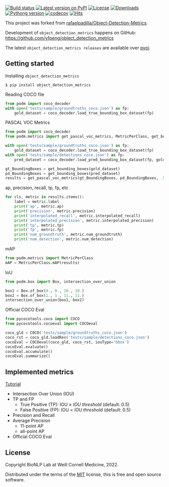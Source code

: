 [![Build status](https://github.com/yfpeng/object_detection_metrics/actions/workflows/pytest.yml/badge.svg)](https://github.com/yfpeng/object_detection_metrics/)
[![Latest version on PyPI](https://img.shields.io/pypi/v/object_detection_metrics.svg)](https://pypi.python.org/pypi/object_detection_metrics)
[![License](https://img.shields.io/pypi/l/object_detection_metrics.svg)](https://opensource.org/licenses/MIT)
[![Downloads](https://img.shields.io/pypi/dm/object_detection_metrics.svg)](https://pypi.python.org/pypi/object_detection_metrics)
[![Pythong version](https://img.shields.io/pypi/pyversions/object_detection_metrics)](https://pypi.python.org/pypi/object_detection_metrics)
[![codecov](https://codecov.io/gh/yfpeng/object_detection_metrics/branch/master/graph/badge.svg?token=m4mJ9fD88s)](https://codecov.io/gh/yfpeng/object_detection_metrics)
[![Hits](https://hits.dwyl.com/yfpeng/object_detection_metrics.svg)](https://hits.dwyl.com/yfpeng/object_detection_metrics)


This project was forked from [rafaelpadilla/Object-Detection-Metrics](https://github.com/rafaelpadilla/Object-Detection-Metrics).

Development of `object_detection_metrics` happens on GitHub: https://github.com/yfpeng/object_detection_metrics

The latest `object_detection_metrics releases` are available over [pypi](https://pypi.org/project/object-detection-metrics/).

## Getting started

Installing `object_detection_metrics`

```shell
$ pip install object_detection_metrics
```

Reading COCO file

```python
from podm import coco_decoder
with open('tests/sample/groundtruths_coco.json') as fp:
    gold_dataset = coco_decoder.load_true_bounding_box_dataset(fp)
```

PASCAL VOC Metrics

```python
from podm import coco_decoder
from podm.metrics import get_pascal_voc_metrics, MetricPerClass, get_bounding_boxes

with open('tests/sample/groundtruths_coco.json') as fp:
    gold_dataset = coco_decoder.load_true_bounding_box_dataset(fp)
with open('tests/sample/detections_coco.json') as fp:
    pred_dataset = coco_decoder.load_pred_bounding_box_dataset(fp, gold_dataset)

gt_BoundingBoxes = get_bounding_boxes(gold_dataset)
pd_BoundingBoxes = get_bounding_boxes(pred_dataset)
results = get_pascal_voc_metrics(gt_BoundingBoxes, pd_BoundingBoxes, .5)
```

ap, precision, recall, tp, fp, etc

```python
for cls, metric in results.items():
    label = metric.label
    print('ap', metric.ap)
    print('precision', metric.precision)
    print('interpolated_recall', metric.interpolated_recall)
    print('interpolated_precision', metric.interpolated_precision)
    print('tp', metric.tp)
    print('fp', metric.fp)
    print('num_groundtruth', metric.num_groundtruth)
    print('num_detection', metric.num_detection)
```

mAP

```python
from podm.metrics import MetricPerClass
mAP = MetricPerClass.mAP(results)
```

IoU

```python
from podm.box import Box, intersection_over_union

box1 = Box.of_box(0., 0., 10., 10.)
box2 = Box.of_box(1., 1., 11., 11.)
intersection_over_union(box1, box2)
```

Official COCO Eval

```python
from pycocotools.coco import COCO
from pycocotools.cocoeval import COCOeval

coco_gld = COCO('tests/sample/groundtruths_coco.json')
coco_rst = coco_gld.loadRes('tests/sample/detections_coco.json')
cocoEval = COCOeval(coco_gld, coco_rst, iouType='bbox')
cocoEval.evaluate()
cocoEval.accumulate()
cocoEval.summarize()
```

## Implemented metrics

[Tutorial](https://medium.com/@jonathan_hui/map-mean-average-precision-for-object-detection-45c121a31173)

- Intersection Over Union (IOU)
- TP and FP
  - True Positive (TP): IOU ≥ *IOU threshold* (default: 0.5)
  - False Positive (FP): IOU \< *IOU threshold* (default: 0.5)
- Precision and Recall
- Average Precision
  - 11-point AP
  - all-point AP
- Official COCO Eval

## License

Copyright BioNLP Lab at Weill Cornell Medicine, 2022.

Distributed under the terms of the [MIT](https://github.com/yfpeng/object_detection_metrics/blob/master/LICENSE)
license, this is free and open source software.
